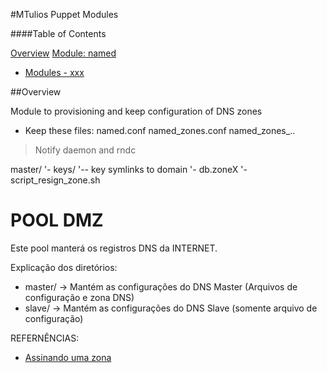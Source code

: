 #MTulios Puppet Modules

####Table of Contents

[Overview](#overview)
[Module: named](#module-named)
*  [Modules - xxx](#modules-xx)

##Overview

Module to provisioning and keep configuration of DNS zones

* Keep these files:
named.conf
named_zones.conf
named_zones_..
> Notify daemon and rndc

master/
'- keys/
 '-- key symlinks to domain
'- db.zoneX
'- script_resign_zone.sh



# POOL DMZ

Este pool manterá os registros DNS da INTERNET.

Explicação dos diretórios:
* master/ -> Mantém as configurações do DNS Master (Arquivos de configuração e zona DNS)
* slave/  -> Mantém as configurações do DNS Slave (somente arquivo de configuração)



REFERNÊNCIAS:
* [Assinando uma zona](https://www.digitalocean.com/community/tutorials/how-to-setup-dnssec-on-an-authoritative-bind-dns-server--2)


